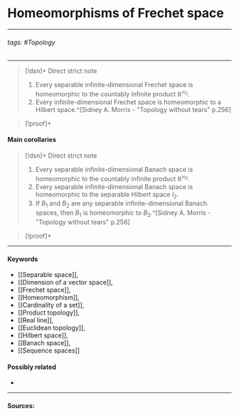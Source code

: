 # Homeomorphisms of Frechet space
***
###### tags: #Topology 
***
>[!dsn]+ Direct strict note
>1. Every separable infinite-dimensional Frechet space is homeomorphic to the countably infinite product $\mathbb{R}^{\aleph_{0}}$.
>2. Every infinite-dimensional Frechet space is homeomorphic to a Hilbert space.^[Sidney A. Morris - "Topology without tears" p.256]

>[!proof]+
>

#### Main corollaries
>[!dsn]+ Direct strict note
>1. Every separable infinite-dimensional Banach space is homeomorphic to the countably infinite product $\mathbb{R}^{\aleph_{0}}$.
>2. Every separable infinite-dimensional Banach space is homeomorphic to the separable Hilbert space $l_{2}$.
>3. If $B_{1}$ and $B_{2}$ are any separable infinite-dimensional Banach spaces, then $B_{1}$ is homeomorphic to $B_{2}$.^[Sidney A. Morris - "Topology without tears" p.256]

>[!proof]+
>
***
#### Keywords
- [[Separable space]],
- [[Dimension of a vector space]],
- [[Frechet space]],
- [[Homeomorphism]],
- [[Cardinality of a set]],
- [[Product topology]],
- [[Real line]],
- [[Euclidean topology]],
- [[Hilbert space]],
- [[Banach space]],
- [[Sequence spaces]]
#### Possibly related
- 
***
#### Sources: